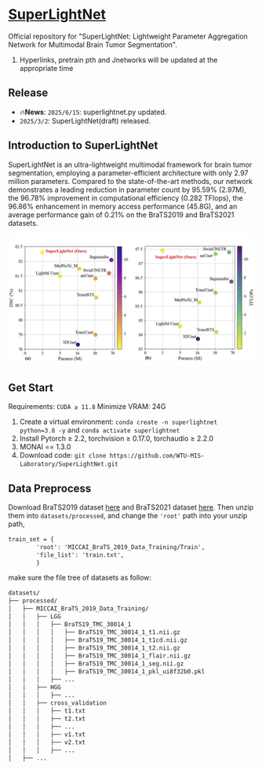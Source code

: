 # [SuperLightNet](https://github.com/WTU-MIS-Laboratory/SuperLightNet)

Official repository for "SuperLightNet: Lightweight Parameter Aggregation Network for Multimodal Brain Tumor Segmentation".
1. Hyperlinks, pretrain pth and Jnetworks will be updated at the appropriate time


## Release

-  🔥**News**: ```2025/6/15```: superlightnet.py updated.
-   ```2025/3/2```: SuperLightNet(draft) released.


## Introduction to SuperLightNet

SuperLightNet is an ultra-lightweight multimodal framework for brain tumor segmentation, employing a parameter-efficient architecture with only 2.97 million parameters. Compared to the state-of-the-art methods, our network demonstrates a leading reduction in parameter count by 95.59\% (2.97M), the 96.78\% improvement in computational efficiency (0.282 TFlops), the 96.86\% enhancement in memory access performance (45.8G), and an average performance gain of 0.21\% on the BraTS2019 and BraTS2021 datasets.

![param](assets/param.png)


## Get Start

Requirements: `CUDA ≥ 11.8`
Minimize VRAM: 24G

1. Create a virtual environment: `conda create -n superlightnet python=3.8 -y` and `conda activate superlightnet`
2. Install Pytorch ≥ 2.2, torchvision ≥ 0.17.0, torchaudio ≥ 2.2.0
3. MONAI == 1.3.0
4. Download code: `git clone https://github.com/WTU-MIS-Laboratory/SuperLightNet.git`


## Data Preprocess

Download BraTS2019 dataset [here](https://www.med.upenn.edu/cbica/brats-2019/) and BraTS2021 dataset [here](http://braintumorsegmentation.org/). Then unzip them into `datasets/processed`, and change the `'root'` path into your unzip path, 

```
train_set = {
        'root': 'MICCAI_BraTS_2019_Data_Training/Train',
        'file_list': 'train.txt',
        }
```


make sure the file tree of datasets as follow:


```
datasets/
├── processed/
│   ├── MICCAI_BraTS_2019_Data_Training/
│   │   ├── LGG
│   │   │   ├── BraTS19_TMC_30014_1
│   │   │   │	├── BraTS19_TMC_30014_1_t1.nii.gz
│   │   │   │	├── BraTS19_TMC_30014_1_t1cd.nii.gz
│   │   │   │	├── BraTS19_TMC_30014_1_t2.nii.gz
│   │   │   │	├── BraTS19_TMC_30014_1_flair.nii.gz
│   │   │   │	├── BraTS19_TMC_30014_1_seg.nii.gz
│   │   │   │	├── BraTS19_TMC_30014_1_pkl_ui8f32b0.pkl
│   │   │   ├── ...
│   │   ├── HGG
│   │   │   ├── ...
│   │   ├── cross_validation
│   │	│	├── t1.txt
│   │	│	├── t2.txt
│   │	│	├── ...
│   │	│	├── v1.txt
│   │	│	├── v2.txt
│   │	│	├── ...
│   ├── ...
```
